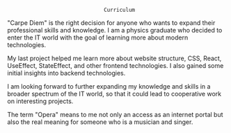                                    Curriculum
                                   
"Carpe Diem" is the right decision for anyone who wants to expand their professional skills and knowledge. I am a physics graduate who decided to enter the IT world with the goal of learning more about modern technologies.

My last project helped me learn more about website structure, CSS, React, UseEffect, StateEffect, and other frontend technologies. I also gained some initial insights into backend technologies.

I am looking forward to further expanding my knowledge and skills in a broader spectrum of the IT world, so that it could lead to cooperative work on interesting projects.

The term "Opera" means to me not only an access as an internet portal but also the real meaning for someone who is a musician and singer.                                   

                                   
